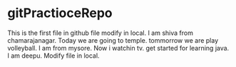 # gitPractioceRepo
This is the first file in github
file modify in local.
I am shiva from chamarajanagar.
Today we are going to temple.
tommorrow we are play volleyball.
I am from mysore.
Now i watchin tv.
get started for learning java.
I am deepu.
Modify file in local.
